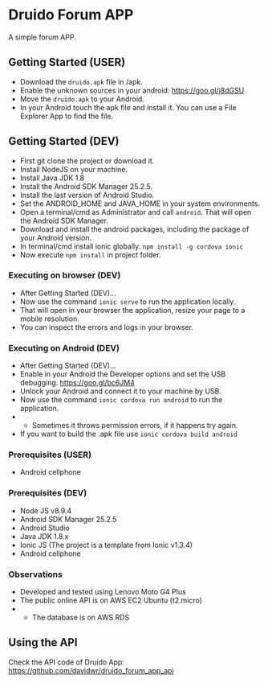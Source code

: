 # Druido Forum APP

A simple forum APP.

## Getting Started (USER)

- Download the `druido.apk` file in /apk.
- Enable the unknown sources in your android: https://goo.gl/j8dGSU
- Move the `druido.apk` to your Android.
- In your Android touch the apk file and install it. You can use a File Explorer App to find the file.

## Getting Started (DEV)

- First git clone the project or download it.
- Install NodeJS on your machine.
- Install Java JDK 1.8
- Install the Android SDK Manager 25.2.5.
- Install the last version of Android Studio.
- Set the ANDROID_HOME and JAVA_HOME in your system environments.
- Open a terminal/cmd as Administrator and call `android`. That will open the Android SDK Manager.
- Download and install the android packages, including the package of your Android version.
- In terminal/cmd install ionic globally. `npm install -g cordova ionic`
- Now execute `npm install` in project folder.

### Executing on browser (DEV)

- After Getting Started (DEV)...
- Now use the command `ionic serve` to run the application locally.
- That will open in your browser the application, resize your page to a mobile resolution.
- You can inspect the errors and logs in your browser.

### Executing on Android (DEV)

- After Getting Started (DEV)...
- Enable in your Android the Developer options and set the USB debugging. https://goo.gl/bc6JM4
- Unlock your Android and connect it to your machine by USB.
- Now use the command `ionic cordova run android` to run the application.
- - Sometimes it throws permission errors, if it happens try again.
- If you want to build the .apk file use `ionic cordova build android`

### Prerequisites (USER)

- Android cellphone

### Prerequisites (DEV)

- Node JS v8.9.4
- Android SDK Manager 25.2.5
- Android Studio
- Java JDK 1.8.x
- Ionic JS (The project is a template from Ionic v1.3.4)
- Android cellphone

### Observations

- Developed and tested using Lenovo Moto G4 Plus
- The public online API is on AWS EC2 Ubuntu (t2.micro)
- - The database is on AWS RDS

## Using the API

Check the API code of Druido App: https://github.com/davidwr/druido_forum_app_api
